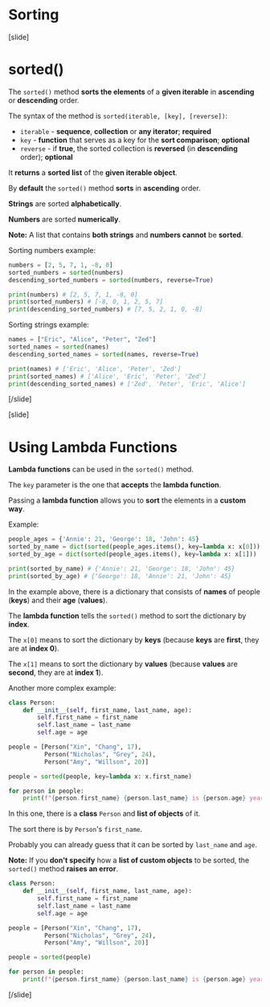 # Sorting

[slide]
# sorted()

The `sorted()` method **sorts the elements** of a **given iterable** in **ascending** or **descending** order.

The syntax of the method is `sorted(iterable, [key], [reverse])`:
 - `iterable` - **sequence**, **collection** or **any iterator**; **required**
 - `key` - **function** that serves as a key for the **sort comparison**; **optional**
 - `reverse` - if **true**, the sorted collection is **reversed** (in **descending** order); **optional**

It **returns** a **sorted list** of the **given iterable object**.

By **default** the `sorted()` method **sorts** in **ascending** order.

**Strings** are sorted **alphabetically**.

**Numbers** are sorted **numerically**.

**Note:** A list that contains **both strings** and **numbers cannot** be **sorted**.

Sorting numbers example:

```python live
numbers = [2, 5, 7, 1, -8, 0]
sorted_numbers = sorted(numbers)
descending_sorted_numbers = sorted(numbers, reverse=True)

print(numbers) # [2, 5, 7, 1, -8, 0]
print(sorted_numbers) # [-8, 0, 1, 2, 5, 7]
print(descending_sorted_numbers) # [7, 5, 2, 1, 0, -8]
```

Sorting strings example:

```python live
names = ["Eric", "Alice", "Peter", "Zed"]
sorted_names = sorted(names)
descending_sorted_names = sorted(names, reverse=True)

print(names) # ['Eric', 'Alice', 'Peter', 'Zed']
print(sorted_names) # ['Alice', 'Eric', 'Peter', 'Zed']
print(descending_sorted_names) # ['Zed', 'Peter', 'Eric', 'Alice']
```

[/slide]

[slide]
# Using Lambda Functions

**Lambda functions** can be used in the `sorted()` method.

The `key` parameter is the one that **accepts** the **lambda function**.

Passing a **lambda function** allows you to **sort** the elements in a **custom way**.

Example:

```python live
people_ages = {'Annie': 21, 'George': 18, 'John': 45}
sorted_by_name = dict(sorted(people_ages.items(), key=lambda x: x[0]))
sorted_by_age = dict(sorted(people_ages.items(), key=lambda x: x[1]))

print(sorted_by_name) # {'Annie': 21, 'George': 18, 'John': 45}
print(sorted_by_age) # {'George': 18, 'Annie': 21, 'John': 45}
```

In the example above, there is a dictionary that consists of **names** of people (**keys**) and their **age** (**values**).

The **lambda function** tells the `sorted()` method to sort the dictionary by **index**.

The `x[0]` means to sort the dictionary by **keys** (because **keys** are **first**, they are at **index 0**).

The `x[1]` means to sort the dictionary by **values** (because **values** are **second**, they are at **index 1**).

Another more complex example:

```python live
class Person:
    def __init__(self, first_name, last_name, age):
        self.first_name = first_name
        self.last_name = last_name
        self.age = age

people = [Person("Xin", "Chang", 17),
          Person("Nicholas", "Grey", 24),
          Person("Amy", "Willson", 20)]

people = sorted(people, key=lambda x: x.first_name)

for person in people:
    print(f"{person.first_name} {person.last_name} is {person.age} years old.")
```

In this one, there is a **class** `Person` and **list of objects** of it.

The sort there is by `Person`'s `first_name`.

Probably you can already guess that it can be sorted by `last_name` and `age`.

**Note:** If you **don't specify** how a **list of custom objects** to be sorted, the `sorted()` method **raises an error**.

```python live
class Person:
    def __init__(self, first_name, last_name, age):
        self.first_name = first_name
        self.last_name = last_name
        self.age = age

people = [Person("Xin", "Chang", 17),
          Person("Nicholas", "Grey", 24),
          Person("Amy", "Willson", 20)]

people = sorted(people)

for person in people:
    print(f"{person.first_name} {person.last_name} is {person.age} years old.")
```

[/slide]